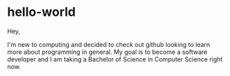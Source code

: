 # hello-world

Hey,

I'm new to computing and decided to check out github looking to learn more about programming in general. My goal is to become a software developer and I am taking a Bachelor of Science in Computer Science right now.
